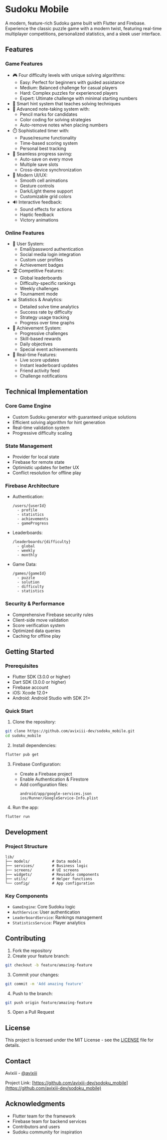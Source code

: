 # Sudoku Mobile

A modern, feature-rich Sudoku game built with Flutter and Firebase. Experience the classic puzzle game with a modern twist, featuring real-time multiplayer competitions, personalized statistics, and a sleek user interface.

## Features

### Game Features
- 🎮 Four difficulty levels with unique solving algorithms:
  - Easy: Perfect for beginners with guided assistance
  - Medium: Balanced challenge for casual players
  - Hard: Complex puzzles for experienced players
  - Expert: Ultimate challenge with minimal starting numbers
- 🎯 Smart hint system that teaches solving techniques
- 📝 Advanced note-taking system with:
  - Pencil marks for candidates
  - Color coding for solving strategies
  - Auto-remove notes when placing numbers
- ⏱️ Sophisticated timer with:
  - Pause/resume functionality
  - Time-based scoring system
  - Personal best tracking
- 💾 Seamless progress saving:
  - Auto-save on every move
  - Multiple save slots
  - Cross-device synchronization
- 🎨 Modern UI/UX:
  - Smooth cell animations
  - Gesture controls
  - Dark/Light theme support
  - Customizable grid colors
- 🔊 Interactive feedback:
  - Sound effects for actions
  - Haptic feedback
  - Victory animations

### Online Features
- 👤 User System:
  - Email/password authentication
  - Social media login integration
  - Custom user profiles
  - Achievement badges
- 🏆 Competitive Features:
  - Global leaderboards
  - Difficulty-specific rankings
  - Weekly challenges
  - Tournament mode
- 📊 Statistics & Analytics:
  - Detailed solve time analytics
  - Success rate by difficulty
  - Strategy usage tracking
  - Progress over time graphs
- 🌟 Achievement System:
  - Progressive challenges
  - Skill-based rewards
  - Daily objectives
  - Special event achievements
- 🔄 Real-time Features:
  - Live score updates
  - Instant leaderboard updates
  - Friend activity feed
  - Challenge notifications

## Technical Implementation

### Core Game Engine
- Custom Sudoku generator with guaranteed unique solutions
- Efficient solving algorithm for hint generation
- Real-time validation system
- Progressive difficulty scaling

### State Management
- Provider for local state
- Firebase for remote state
- Optimistic updates for better UX
- Conflict resolution for offline play

### Firebase Architecture
- Authentication:
  ```
  /users/{userId}
    - profile
    - statistics
    - achievements
    - gameProgress
  ```
- Leaderboards:
  ```
  /leaderboards/{difficulty}
    - global
    - weekly
    - monthly
  ```
- Game Data:
  ```
  /games/{gameId}
    - puzzle
    - solution
    - difficulty
    - statistics
  ```

### Security & Performance
- Comprehensive Firebase security rules
- Client-side move validation
- Score verification system
- Optimized data queries
- Caching for offline play

## Getting Started

### Prerequisites
- Flutter SDK (3.0.0 or higher)
- Dart SDK (3.0.0 or higher)
- Firebase account
- iOS: Xcode 12.0+
- Android: Android Studio with SDK 21+

### Quick Start
1. Clone the repository:
```bash
git clone https://github.com/avixiii-dev/sodoku_mobile.git
cd sudoku_mobile
```

2. Install dependencies:
```bash
flutter pub get
```

3. Firebase Configuration:
   - Create a Firebase project
   - Enable Authentication & Firestore
   - Add configuration files:
     ```
     android/app/google-services.json
     ios/Runner/GoogleService-Info.plist
     ```

4. Run the app:
```bash
flutter run
```

## Development

### Project Structure
```
lib/
├── models/          # Data models
├── services/        # Business logic
├── screens/         # UI screens
├── widgets/         # Reusable components
├── utils/           # Helper functions
└── config/          # App configuration
```

### Key Components
- `GameEngine`: Core Sudoku logic
- `AuthService`: User authentication
- `LeaderboardService`: Rankings management
- `StatisticsService`: Player analytics

## Contributing

1. Fork the repository
2. Create your feature branch:
```bash
git checkout -b feature/amazing-feature
```
3. Commit your changes:
```bash
git commit -m 'Add amazing feature'
```
4. Push to the branch:
```bash
git push origin feature/amazing-feature
```
5. Open a Pull Request

## License

This project is licensed under the MIT License - see the [LICENSE](LICENSE) file for details.

## Contact

Avixiii - [@avixiii](https://twitter.com/avixiii)

Project Link: [https://github.com/avixiii-dev/sodoku_mobile](https://github.com/avixiii-dev/sodoku_mobile)

## Acknowledgments

- Flutter team for the framework
- Firebase team for backend services
- Contributors and users
- Sudoku community for inspiration

